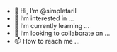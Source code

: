 - 👋 Hi, I’m @simpletaril
- 👀 I’m interested in ...
- 🌱 I’m currently learning ...
- 💞️ I’m looking to collaborate on ...
- 📫 How to reach me ...

<!---
simpletaril/simpletaril is a ✨ special ✨ repository because its `README.md` (this file) appears on your GitHub profile.
You can click the Preview link to take a look at your changes.
--->
